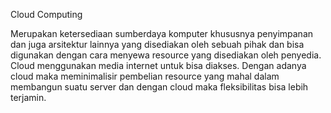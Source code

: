 Cloud Computing

Merupakan ketersediaan sumberdaya komputer khususnya penyimpanan dan juga
arsitektur lainnya yang disediakan oleh sebuah pihak dan bisa digunakan 
dengan cara menyewa resource yang disediakan oleh penyedia. Cloud menggunakan
media internet untuk bisa diakses. Dengan adanya cloud maka meminimalisir
pembelian resource yang mahal dalam membangun suatu server dan dengan cloud 
maka fleksibilitas bisa lebih terjamin.
